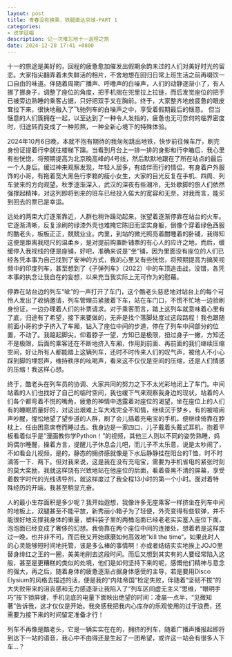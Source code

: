 ```yaml
---
layout: post
title: 青春没有换乘，铁腿直达京城-PART 1
categories:
- 说学逗唱
description: 记一次难忘地十一返程之旅
date: 2024-12-28 17:41 +0800
---
```

十一的旅途是美好的，回程的疲惫愈加催发出假期余韵未过的人们对美好时光的留恋。大家指尖翻弄着未失鲜活的相片，不舍地想在回归日常上班生活之前再啜饮一口自由的味道。伴随着周期广播声、呼噜声的白噪声，人们的动静逐渐小了，有人挪了挪身子，调整了座位的角度，把手机揣在兜里拉上拉链，而后发觉座位的把手已被旁边熟睡的乘客占据，只好把双手叉在胸前。终于，大家整齐地放疲惫的眼皮耷拉下来，很快地融入了飞驰列车的白噪声之中，享受着假期最后的惬意。
但当惬意的人们簇拥在一起，以至达到了一种令人发指的，疲惫也无可奈何的临界密度时，归途转而变成了一种煎熬，一种全新心境下的特殊体验。

2024年10月6日晚，本就不抱有期待的我匆匆跳出地铁，快步前往候车厅，刷完身份证提着行李就往楼梯下蹿。当看到月台上一排一排的身影和行李箱后，我心里有些恍惚，将预期提高为北京晚高峰的4号线，然后默默地跟在了所在站点的最后一个人身后。缓过神来观察发现，年轻人居多，有结伴而行的情侣，有身着户外服饰的小哥，有拖着宽大黑色行李箱的瘦小女生，大家的目光反复在手机、四周、列车驶来的方向观望。秋季逐渐深入，武汉的深夜有些潮冷，无处歇脚的旅人们依然强撑起精神，对这列即将到来的班车已经投入偌大的宽容和无奈，对我而言，能买到回去的票已是幸运。

远处的两束大灯逐渐靠近，人群也稍许躁动起来，张望着逐渐停靠在站台的火车。它逐渐清晰，反复涂刷的绿漆外壳也难掩它陈旧而坚实身躯，倒像个穿着绿色西服的酷老头，板板正正，兢兢业业。内里，到站的微光照亮着酣睡着的卧铺，我得知这便是距离我咫尺的温柔乡，是对提前购置卧铺票的有心人的应许之地，而后，缓缓停入我视线的便是座铺，好吧，准确来说是“坐”铺，因为里面没有座位的人们已经各凭本事为自己找到了安神的方式，我的心里又有些恍惚，将预期提高为搞笑视频中的印度列车，甚至想到了《子弹列车》（2022）中的车顶追击战，没错，各凭本事的执念让我自在的妄想，以来充当我实际上无可作为的慰藉。

停靠在站台边的列车“呲”的一声打开了车门，这个酷老头慈悲地对站台上的每个可怜人发出了收纳邀请，列车管理员紧接着下车，站在车门口，不慌不忙地一边验刷身份证，一边办理着人们的补票请求。对于乘客而言，踏上这列车就意味着心里有了底，归途有了希望，接下来要做的，无非是找个落脚处度过这段路程！我也跟随前面小哥的步子挤入了车厢，钻入了座位中间的步道，停在了列车中间部分的位置，不动了。我踮起脚尖，仰着脖子一望，方知已是极限，扭过身子一撇，方知还不是极限，后面的乘客还在不断地挤入车厢，作用到前面、再前面的我们继续压缩空间，好让所有人都能踏上这辆列车，还时不时传来人们的叹气声，被他人不小心踩到脚的埋怨声，维持秩序的吆喝声，看来这不仅仅是空间的压缩，还是人们情感的压缩！我这样心想。

终于，酷老头在列车员的协调、大家共同的努力之下不太光彩地闭上了车门。中间站着的人们也找好了自己的临时空间，我也缓下气来观察我身边的现状，站着的人们各个都弯着不悦的嘴角，疲惫的神情中透露着对座位的渴望，坐在座位上的人们有的睡眠质量好的，对这出艰难上车大戏完全不知情，继续沉于梦乡，有的被喧闹声吵醒，惺忪地望了望步道的人群，刷了会儿插着充电宝的手机，便继续倚靠在脖枕上，任由困意席卷而睡过去。我身边是一家四口，儿子戴着头戴式耳机，抱着平板看着似乎是“漫画教你学Python！”的视频，其他三人则以不同的姿势熟睡，妈妈偶尔睡醒，操着方言，提醒儿子休息会儿吧，而儿子不太乐意，说是太吵闹了，不如看会儿视频，是的，静态的拥挤感就像是下水后静静挂在阳台的T恤，时不时滴答一下、两下。但对我来说，这是我在没有充电宝，需要为手机省电的紧张时刻的莫大奖励，我就这样饶有兴致地站在他座位的后面，看着昏黑不清的屏幕，享受着数字时代的光线诱导剂，就这样度过了我全程13小时的第一个小时。面对着特殊经历的开端，我甚至稍显亢奋。

人的最小生存面积是多少呢？我开始遐想，我像许多无座乘客一样挤坐在列车中间的地板上，双腿甚至不能平放，新秀丽小箱子为了轻便，外壳变得有些软弹，并不能很好地支撑我身体的重量，塑料袋子里的两桶泡面已经老老实实塞入座位下面，泡泡面已经变成了奢侈的幻想。我倚靠在两个座位中间的连接处，想着若是这样度过一晚，也并非不可。而后我又开始琢磨如何高效地“kill the time“，如果此时人的心灵能够短时间地托管，该是多么棒的事情啊！亦或者结结实实地挨上JOJO里替身绯红之王的一圈，美美地削去这段时间。而后又想到其实有的人要经常陷入这般，甚至是更糟糕的类似的处境，他们是如何坚持下来的呢，感慨他们精神与意念的强大，再之后，随着身体的疲惫逐渐占据身体感受的主导，若是要用Disco Elysium的风格去描述的话，便是我的“内陆帝国”检定失败，伴随着“坚韧不拔”的大失败带来的沮丧感和无力感逐渐让我陷入了“列车区间虚无主义”思维，“眼明手巧”按下锁屏键，手机见底的电量下面映出绝望的时间：凌晨一点半，“见微知著”告诉我，这才仅仅是开始。我突感我把我内心库存的乐观使用的过于浪费，还需要为接下来的时间留足准备才行！

列车不再像是酷老头，它是一辆实实在在的，拥挤的列车，随着广播声播报起即将到达下一站的语音，我心中不由得还是生起了一团希望，或许这一站会有很多人下车...？